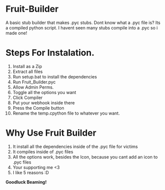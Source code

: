 # Fruit-Builder
A basic stub builder that makes .pyc stubs.
Dont know what a .pyc file is? Its a compiled python script. I havent seen many stubs compile into a .pyc so i made one!

# Steps For Instalation.

1. Install as a Zip
2. Extract all files
3. Run setup.bat to install the dependencies
4. Run Fruit_Builder.pyc
5. Allow Admin Perms.
6. Toggle all the options you want
7. Click Compiler
8. Put your webhook inside there
9. Press the Compile button
10. Rename the temp.cpython file to whatever you want.

# Why Use Fruit Builder

1. It install all the dependencies inside of the .pyc file for victims
2. It compiles inside of .pyc files
3. All the options work, besides the Icon, because you cant add an icon to .pyc files
4. Your supporting me <3
5. I like 5 reasons :D

**Goodluck Beaming!**
